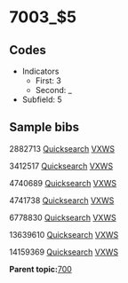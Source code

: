 # 7003\_$5

## Codes

-   Indicators
    -   First: 3
    -   Second: \_
-   Subfield: 5

## Sample bibs

2882713 [Quicksearch](https://search.library.yale.edu/catalog/2882713) [VXWS](http://prodorbis.library.yale.edu:7014/vxws/GetHoldingsService?bibId=2882713)

3412517 [Quicksearch](https://search.library.yale.edu/catalog/3412517) [VXWS](http://prodorbis.library.yale.edu:7014/vxws/GetHoldingsService?bibId=3412517)

4740689 [Quicksearch](https://search.library.yale.edu/catalog/4740689) [VXWS](http://prodorbis.library.yale.edu:7014/vxws/GetHoldingsService?bibId=4740689)

4741738 [Quicksearch](https://search.library.yale.edu/catalog/4741738) [VXWS](http://prodorbis.library.yale.edu:7014/vxws/GetHoldingsService?bibId=4741738)

6778830 [Quicksearch](https://search.library.yale.edu/catalog/6778830) [VXWS](http://prodorbis.library.yale.edu:7014/vxws/GetHoldingsService?bibId=6778830)

13639610 [Quicksearch](https://search.library.yale.edu/catalog/13639610) [VXWS](http://prodorbis.library.yale.edu:7014/vxws/GetHoldingsService?bibId=13639610)

14159369 [Quicksearch](https://search.library.yale.edu/catalog/14159369) [VXWS](http://prodorbis.library.yale.edu:7014/vxws/GetHoldingsService?bibId=14159369)

**Parent topic:**[700](../../tags/700/700.md)

